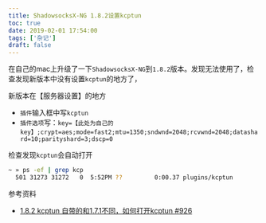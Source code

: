 ```yaml
---
title: ShadowsocksX-NG 1.8.2设置kcptun
toc: true
date: 2019-02-01 17:54:00
tags: ['杂记']
draft: false
---
```


在自己的mac上升级了一下`ShadowsocksX-NG`到`1.8.2`版本。发现无法使用了，检查发现新版本中没有设置`kcptun`的地方了，

新版本在【服务器设置】的地方
- `插件`输入框中写`kcptun`
- `插件选项`写：`key=【此处为自己的key】;crypt=aes;mode=fast2;mtu=1350;sndwnd=2048;rcvwnd=2048;datashard=10;parityshard=3;dscp=0`

检查发现`kcptun`会自动打开

```bash
~ » ps -ef | grep kcp
  501 31273 31272   0  5:52PM ??         0:00.37 plugins/kcptun
```

参考资料
- [1.8.2 kcptun 自带的和1.7.1不同，如何打开kcptun #926](https://github.com/shadowsocks/ShadowsocksX-NG/issues/926)